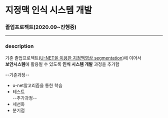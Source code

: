 # 지정맥 인식 시스템 개발

### 졸업프로젝트(2020.09~진행중)
--------
### description
기존 졸업프로젝트([U-NET을 이용한 지정맥영상 segmentation](https://github.com/sohyeon98720/deepLearning_UNET))에 이어서 <br> **보안시스템**에 활용될 수 있도록 **인식 시스템 개발** 과정을 추가함
  
  --기존과정--<br>
  - u-net알고리즘을 통한 학습
  - 테스트<br>
  --추가과정--<br>
  - 세선화
  - 분기점
